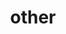---
layout: page
title: other
nav: false
dropdown: true
children: 
    - title: photography
    #  permalink: /photography/
    - title: music
    #  permalink: /photography/
--- 